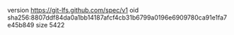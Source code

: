 version https://git-lfs.github.com/spec/v1
oid sha256:8807ddf84da0a1bb14187afcf4cb31b6799a0196e6909780ca91e1fa7e45b849
size 5422

